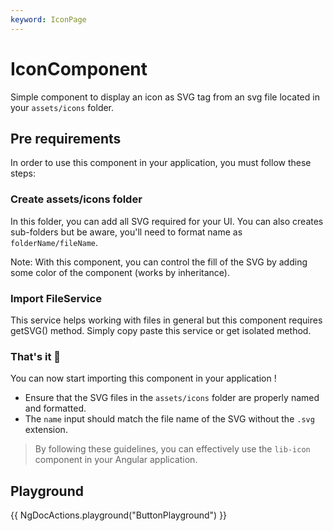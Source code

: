 ```yaml
---
keyword: IconPage
---
```


# IconComponent

Simple component to display an icon as SVG tag from an svg file located in  your `assets/icons` folder.

## Pre requirements

In order to use this component in your application, you must follow these steps:

### Create assets/icons folder

In this folder, you can add all SVG required for your UI. You can also creates sub-folders but be aware, you'll need to format name as `folderName/fileName`.

Note: With this component, you can control the fill of the SVG by adding some color of the component (works by inheritance).

### Import FileService

This service helps working with files in general but this component requires getSVG() method. Simply copy paste this service or get isolated method.

### That's it 🎉

You can now start importing this component in your application !

- Ensure that the SVG files in the `assets/icons` folder are properly named and formatted.
- The `name` input should match the file name of the SVG without the `.svg` extension.

> By following these guidelines, you can effectively use the `lib-icon` component in your Angular application.

## Playground

{{ NgDocActions.playground("ButtonPlayground") }}

<div id="end"></div>
